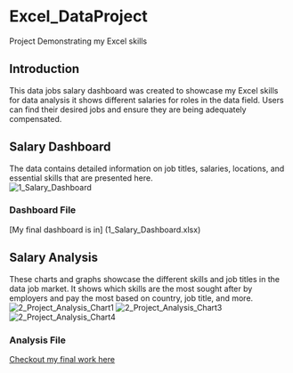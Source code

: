 # Excel_DataProject
 Project Demonstrating my Excel skills





## Introduction

This data jobs salary dashboard was created to showcase my Excel skills for data analysis it shows different salaries for roles in the data field. Users can find their desired jobs and ensure they are being adequately compensated. 
## Salary Dashboard 
The data contains detailed information on job titles, salaries, locations, and essential skills that are presented here.  
![1_Salary_Dashboard](https://github.com/user-attachments/assets/2a030693-f820-4901-8579-5feb0e21c2cc)

### Dashboard File
[My final dashboard is in] (1_Salary_Dashboard.xlsx)

## Salary Analysis  
These charts and graphs showcase the different skills and job titles in the data job market. It shows which skills are the most sought after by employers and pay the most based on country, job title, and more.  
![2_Project_Analysis_Chart1](https://github.com/user-attachments/assets/19bef219-8aeb-4e49-9724-e96b027ff0ca)
![2_Project_Analysis_Chart3](https://github.com/user-attachments/assets/565ddf1c-d571-4228-8424-52bf7e5fcd2e)
![2_Project_Analysis_Chart4](https://github.com/user-attachments/assets/2e6a143e-0697-4639-b54b-d97f110c58e1)  
### Analysis File 
[Checkout my final work here](1_Project_Analysis)
